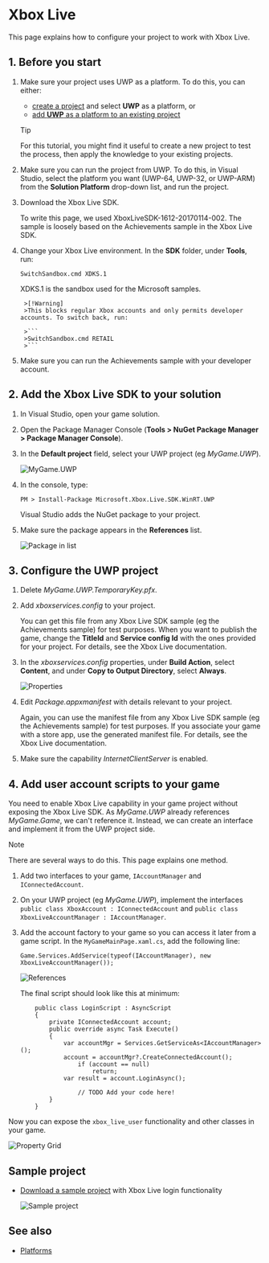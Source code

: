 # Xbox Live

This page explains how to configure your project to work with Xbox Live.

## 1. Before you start

1. Make sure your project uses UWP as a platform. To do this, you can either:

    * [create a project](../../get-started/create-a-project.md) and select **UWP** as a platform, or
    * [add **UWP** as a platform to an existing project](../add-or-remove-a-platform.md)

    >[!Tip]
    >For this tutorial, you might find it useful to create a new project to test the process, then apply the knowledge to your existing projects.

2. Make sure you can run the project from UWP. To do this, in Visual Studio, select the platform you want (UWP-64, UWP-32, or UWP-ARM) from the **Solution Platform** drop-down list, and run the project.

3. Download the Xbox Live SDK.

    To write this page, we used XboxLiveSDK-1612-20170114-002. The sample is loosely based on the Achievements sample in the Xbox Live SDK.

4. Change your Xbox Live environment. In the **SDK** folder, under **Tools**, run:

    ```
    SwitchSandbox.cmd XDKS.1
    ```

    XDKS.1 is the sandbox used for the Microsoft samples.

        >[!Warning]
        >This blocks regular Xbox accounts and only permits developer accounts. To switch back, run:

        >```
        >SwitchSandbox.cmd RETAIL
        >```

5. Make sure you can run the Achievements sample with your developer account.

## 2. Add the Xbox Live SDK to your solution

1. In Visual Studio, open your game solution.

2. Open the Package Manager Console (**Tools > NuGet Package Manager > Package Manager Console**).

3. In the **Default project** field, select your UWP project (eg *MyGame.UWP*).

	![MyGame.UWP](media/xboxlive01.png)

4. In the console, type:

    ```
    PM > Install-Package Microsoft.Xbox.Live.SDK.WinRT.UWP
    ```

    Visual Studio adds the NuGet package to your project.

5. Make sure the package appears in the **References** list.

	![Package in list](media/xboxlive02.png)

## 3. Configure the UWP project

1. Delete *MyGame.UWP.TemporaryKey.pfx*.

2. Add *xboxservices.config* to your project.

    You can get this file from any Xbox Live SDK sample (eg the Achievements sample) for test purposes. When you want to publish the game, change the **TitleId** and **Service config Id** with the ones provided for your project. For details, see the Xbox Live documentation.

3. In the *xboxservices.config* properties, under **Build Action**, select **Content**, and under **Copy to Output Directory**, select **Always**.

	![Properties](media/xboxlive03.png)

4. Edit *Package.appxmanifest* with details relevant to your project.

    Again, you can use the manifest file from any Xbox Live SDK sample (eg the Achievements sample) for test purposes. If you associate your game with a store app, use the generated manifest file. For details, see the Xbox Live documentation.

5. Make sure the capability *InternetClientServer* is enabled.

## 4. Add user account scripts to your game

You need to enable Xbox Live capability in your game project without exposing the Xbox Live SDK. As *MyGame.UWP* already references *MyGame.Game*, we can't reference it. Instead, we can create an interface and implement it from the UWP project side.

>[!Note]
>There are several ways to do this. This page explains one method.

1. Add two interfaces to your game, `IAccountManager` and `IConnectedAccount`.

2. On your UWP project (eg *MyGame.UWP*), implement the interfaces `public class XboxAccount : IConnectedAccount` and `public class XboxLiveAccountManager : IAccountManager`.

3. Add the account factory to your game so you can access it later from a game script. In the `MyGameMainPage.xaml.cs`, add the following line:

    ```
    Game.Services.AddService(typeof(IAccountManager), new XboxLiveAccountManager());
    ```

    ![References](media/xboxlive04.png)

    The final script should look like this at minimum:

    ```
        public class LoginScript : AsyncScript
        {
            private IConnectedAccount account;
            public override async Task Execute()
            {
                var accountMgr = Services.GetServiceAs<IAccountManager>();
                account = accountMgr?.CreateConnectedAccount();
    			    if (account == null)
    				    return;
                var result = account.LoginAsync();
    
    	    		// TODO Add your code here!
            }
        }
    ```

Now you can expose the `xbox_live_user` functionality and other classes in your game.

![Property Grid](media/xboxlive05.png)

## Sample project

* [Download a sample project](media/XboxLiveSample.zip) with Xbox Live login functionality

    ![Sample project](media/xboxlive08.png)

## See also

* [Platforms](../index.md)
